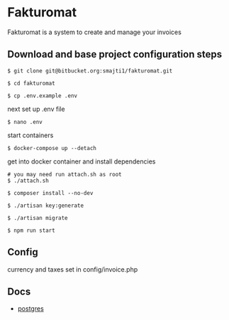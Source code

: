 # Fakturomat

Fakturomat is a system to create and manage your invoices

## Download and base project configuration steps

    $ git clone git@bitbucket.org:smajti1/fakturomat.git
    
    $ cd fakturomat
    
    $ cp .env.example .env
    
next set up .env file
    
    $ nano .env

start containers

    $ docker-compose up --detach

get into docker container and install dependencies

    # you may need run attach.sh as root 
    $ ./attach.sh
    
    $ composer install --no-dev
    
    $ ./artisan key:generate

    $ ./artisan migrate

    $ npm run start

## Config

currency and taxes set in config/invoice.php

## Docs
- [postgres](docs/postgres.md)
